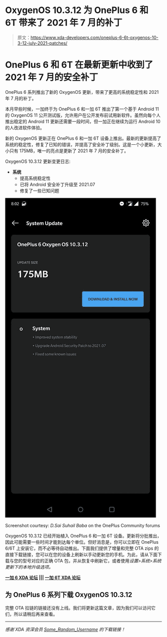 # OxygenOS 10.3.12 为 OnePlus 6 和 6T 带来了 2021 年 7 月的补丁

> 原文：<https://www.xda-developers.com/oneplus-6-6t-oxygenos-10-3-12-july-2021-patches/>

# OnePlus 6 和 6T 在最新更新中收到了 2021 年 7 月的安全补丁

OnePlus 6 系列推出了新的 OxygenOS 更新，带来了更高的系统稳定性和 2021 年 7 月的补丁。

本月早些时候，一加终于为 OnePlus 6 和一加 6T 推出了第一个基于 Android 11 的 OxygenOS 11 公开测试版，允许用户在公开发布前试用新软件。虽然向每个人推出稳定的 Android 11 更新还需要一段时间，但一加正在继续为运行 Android 10 的人改进软件体验。

新的 OxygenOS 更新正在 OnePlus 6 和一加 6T 设备上推出。最新的更新提高了系统的稳定性，修复了已知的错误，并提高了安全补丁级别。这是一个小更新，大小只有 175MB，唯一的亮点是更新了 2021 年 7 月的安全补丁。

OxygenOS 10.3.12 更新变更日志:

*   **系统**
    *   提高系统稳定性
    *   已将 Android 安全补丁升级至 2021.07
    *   修复了一些已知问题

 <picture>![OxygenOS 10.3.12 update prompt on a OnePlus 6](img/d3f0e9396295d3dceaa85d502c71642a.png)</picture> 

Screenshot courtesy: *D.Sai Suhail Baba* on the OnePlus Community forums

OxygenOS 10.3.12 已经开始植入 OnePlus 6 和一加 6T 设备。更新将分批推出，因此可能需要一些时间才能到达每个单位。但好消息是，你可以立即在 OnePlus 6/6T 上安装它，而不必等待自动推出。下面我们提供了增量和完整 OTA zips 的直接下载链接，您可以在您的设备上刷新以手动更新您的手机。为此，请从下面下载与您的型号对应的正确 OTA 包，并从恢复中刷新它，或者使用*设置>系统>系统更新下的本地升级选项。*

**[一加 6 XDA 论坛](https://forum.xda-developers.com/c/oneplus-6.7609/) ||| [一加 6T XDA 论坛](https://forum.xda-developers.com/c/oneplus-6t.8257/)**

## 为 OnePlus 6 系列下载 OxygenOS 10.3.12

完整 OTA 拉链的链接还没有上线。我们将更新这篇文章，因为我们可以访问它们，所以请稍后再来查看。

* * *

*感谢 XDA 资深会员 [Some_Random_Username](https://forum.xda-developers.com/m/some_random_username.8234677/) 的下载链接！*
